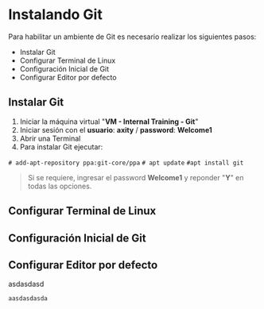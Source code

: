 # Instalando Git
Para habilitar un ambiente de Git es necesario realizar los siguientes pasos:

 - Instalar Git
 - Configurar Terminal de Linux
 - Configuración Inicial de Git
 - Configurar Editor por defecto

## Instalar Git
 1. Iniciar la máquina virtual "**VM - Internal Training - Git**"
 2. Iniciar sesión con el **usuario**: **axity** / **password**: **Welcome1**
 3. Abrir una Terminal
 4. Para instalar Git ejecutar:

`# add-apt-repository ppa:git-core/ppa`
`# apt update`
`#apt install git`


> Si se requiere, ingresar el password **Welcome1** y reponder "**Y**" en todas las opciones.

## Configurar Terminal de Linux

## Configuración Inicial de Git

## Configurar Editor por defecto
asdasdasd

    aasdasdasda

<!--stackedit_data:
eyJoaXN0b3J5IjpbMTkwMzY2MTU3MiwxODM2MjM3MDIsOTAzMz
AyOTk4LC03MTcyMzY3MTMsLTMwNDEyNjMxOCwxOTY4MDcxODM0
LC0xOTM4NzI1NjcxLDM1OTY3MzQ2LDczMDk5ODExNl19
-->